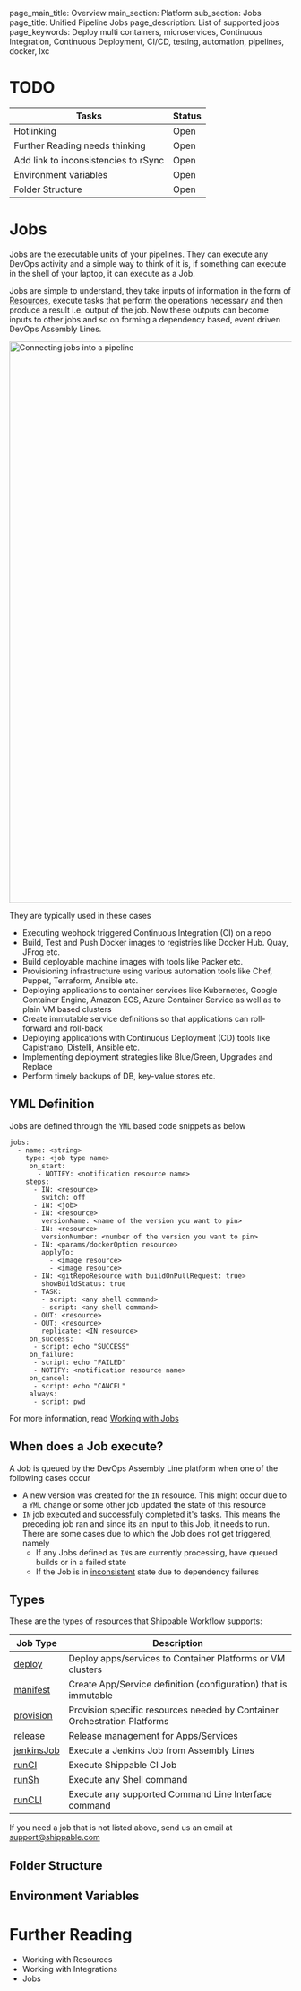 page_main_title: Overview
main_section: Platform
sub_section: Jobs
page_title: Unified Pipeline Jobs
page_description: List of supported jobs
page_keywords: Deploy multi containers, microservices, Continuous Integration, Continuous Deployment, CI/CD, testing, automation, pipelines, docker, lxc

# TODO
| Tasks   |      Status    | 
|----------|-------------|
| Hotlinking |  Open | 
| Further Reading needs thinking|  Open |
| Add link to inconsistencies to rSync|  Open |
| Environment variables|  Open |
| Folder Structure|  Open |

# Jobs
Jobs are the executable units of your pipelines. They can execute any DevOps activity and a simple way to think of it is, if something can execute in the shell of your laptop, it can execute as a Job. 

Jobs are simple to understand, they take inputs of information in the form of [Resources](resources-overview/), execute tasks that perform the operations necessary and then produce a result i.e. output of the job. Now these outputs can become inputs to other jobs and so on forming a dependency based, event driven DevOps Assembly Lines.

<img src="/images/platform/jobs/jobWorkflow.png" alt="Connecting jobs into a pipeline" style="width:1000px;vertical-align: middle;display: block;margin-left: auto;margin-right: auto;"/>

They are typically used in these cases

* Executing webhook triggered Continuous Integration (CI) on a repo
* Build, Test and Push Docker images to registries like Docker Hub. Quay, JFrog etc.
* Build deployable machine images with tools like Packer etc.
* Provisioning infrastructure using various automation tools like Chef, Puppet, Terraform, Ansible etc.
* Deploying applications to container services like Kubernetes, Google Container Engine, Amazon ECS, Azure Container Service as well as to plain VM based clusters
* Create immutable service definitions so that applications can roll-forward and roll-back
* Deploying applications with Continuous Deployment (CD) tools like Capistrano, Distelli, Ansible etc.
* Implementing deployment strategies like Blue/Green, Upgrades and Replace
* Perform timely backups of DB, key-value stores etc.


## YML Definition
Jobs are defined through the `YML` based code snippets as below

```
jobs:
  - name: <string>
    type: <job type name>
	 on_start:
	   - NOTIFY: <notification resource name>
    steps:
      - IN: <resource>
        switch: off
      - IN: <job>
      - IN: <resource>
        versionName: <name of the version you want to pin>
      - IN: <resource>
        versionNumber: <number of the version you want to pin>
      - IN: <params/dockerOption resource>
        applyTo:
          - <image resource>
          - <image resource>
      - IN: <gitRepoResource with buildOnPullRequest: true>
        showBuildStatus: true
      - TASK: 
        - script: <any shell command>
        - script: <any shell command>
      - OUT: <resource>
      - OUT: <resource>
        replicate: <IN resource>
	 on_success:
      - script: echo "SUCCESS"
	 on_failure:
      - script: echo "FAILED"
      - NOTIFY: <notification resource name>
	 on_cancel:
      - script: echo "CANCEL"
	 always:
      - script: pwd
```

For more information, read [Working with Jobs](/platform/jobs-working-with/)

## When does a Job execute?
A Job is queued by the DevOps Assembly Line platform when one of the following cases occur

* A new version was created for the `IN` resource. This might occur due to a `YML` change or some other job updated the state of this resource
* `IN` job executed and successfuly completed it's tasks. This means the preceding job ran and since its an input to this Job, it needs to run. There are some cases due to which the Job does not get triggered, namely
	* If any Jobs defined as `IN`s are currently processing, have queued builds or in a failed state 
	* If the Job is in [inconsistent]() state due to dependency failures

<a name="types"></a>
## Types
These are the types of resources that Shippable Workflow supports:

| Job Type   |      Description    | 
|----------|-------------|
| [deploy](job-deploy/) | Deploy apps/services to Container Platforms or VM clusters | 
| [manifest](job-manifest/) | Create App/Service definition (configuration) that is immutable |
| [provision](job-provision/) | Provision specific resources needed by Container Orchestration Platforms |
| [release](job-release/) | Release management for Apps/Services |
| [jenkinsJob](job-jenkinsJob/) | Execute a Jenkins Job from Assembly Lines |
| [runCI](job-runci/) | Execute Shippable CI Job |
| [runSh](jobs-runsh/) | Execute any Shell command |
| [runCLI](job-runcli/) | Execute any supported Command Line Interface command |

If you need a job that is not listed above, send us an email at [support@shippable.com](mailto:support@shippable.com)

## Folder Structure

## Environment Variables

# Further Reading
* Working with Resources
* Working with Integrations
* Jobs